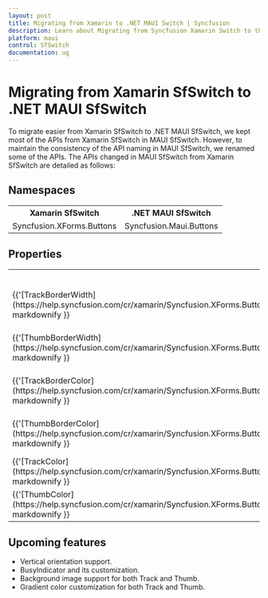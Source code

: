 ```yaml
---
layout: post
title: Migrating from Xamarin to .NET MAUI Switch | Syncfusion 
description: Learn about Migrating from Syncfusion Xamarin Switch to the Syncfusion .NET MAUI Switch control, and more here.
platform: maui
control: SfSwitch
documentation: ug
---  
```


# Migrating from Xamarin SfSwitch to .NET MAUI SfSwitch 

To migrate easier from Xamarin SfSwitch to .NET MAUI SfSwitch, we kept most of the APIs from Xamarin SfSwitch in MAUI SfSwitch. However, to maintain the consistency of the API naming in MAUI SfSwitch, we renamed some of the APIs. The APIs changed in MAUI SfSwitch from Xamarin SfSwitch are detailed as follows:

## Namespaces 

<table>
<tr>
<th>Xamarin SfSwitch</th>
<th>.NET MAUI SfSwitch</th></tr>
<tr>
<td>Syncfusion.XForms.Buttons</td>
<td>Syncfusion.Maui.Buttons</td></tr>
</table>

## Properties

<table> 
<tr>
<th>Xamarin SfSwitch</th>
<th>.NET MAUI SfSwitch</th>
<th>Description</th></tr>
<tr>
<td>{{'[TrackBorderWidth](https://help.syncfusion.com/cr/xamarin/Syncfusion.XForms.Buttons.ISwitchSettings.html#Syncfusion_XForms_Buttons_ISwitchSettings_TrackBorderWidth)'| markdownify }}</td>
<td>{{'[TrackStrokeThickness](https://help.syncfusion.com/cr/maui/Syncfusion.Maui.Buttons.SwitchSettings.html#Syncfusion_Maui_Buttons_SwitchSettings_TrackStrokeThickness)'| markdownify }}</td>
<td>Gets or sets the track stroke thickness.</td></tr>
<tr>
<td>{{'[ThumbBorderWidth](https://help.syncfusion.com/cr/xamarin/Syncfusion.XForms.Buttons.ISwitchSettings.html#Syncfusion_XForms_Buttons_ISwitchSettings_ThumbBorderWidth)'| markdownify }}</td>
<td>{{'[ThumbStrokeThickness](https://help.syncfusion.com/cr/maui/Syncfusion.Maui.Buttons.SwitchSettings.html#Syncfusion_Maui_Buttons_SwitchSettings_ThumbStrokeThickness)'| markdownify }}</td>
<td>Gets or sets the thumb stroke thickness.</td></tr>
<tr>
<td>{{'[TrackBorderColor](https://help.syncfusion.com/cr/xamarin/Syncfusion.XForms.Buttons.ISwitchSettings.html#Syncfusion_XForms_Buttons_ISwitchSettings_TrackBorderColor)'| markdownify }}</td>
<td>{{'[TrackStroke](https://help.syncfusion.com/cr/maui/Syncfusion.Maui.Buttons.SwitchSettings.html#Syncfusion_Maui_Buttons_SwitchSettings_TrackStroke)'| markdownify }}</td>
<td>Gets or sets the color of the track border.</td></tr>
<tr>
<td>{{'[ThumbBorderColor](https://help.syncfusion.com/cr/xamarin/Syncfusion.XForms.Buttons.ISwitchSettings.html#Syncfusion_XForms_Buttons_ISwitchSettings_ThumbBorderColor)'| markdownify }}</td>
<td>{{'[ThumbStroke](https://help.syncfusion.com/cr/maui/Syncfusion.Maui.Buttons.SwitchSettings.html#Syncfusion_Maui_Buttons_SwitchSettings_ThumbStroke)'| markdownify }}</td>
<td>Gets or sets the color of the thumb border.</td></tr>
<tr>
<td>{{'[TrackColor](https://help.syncfusion.com/cr/xamarin/Syncfusion.XForms.Buttons.ISwitchSettings.html#Syncfusion_XForms_Buttons_ISwitchSettings_TrackColor)'| markdownify }}</td>
<td>{{'[TrackBackground](https://help.syncfusion.com/cr/maui/Syncfusion.Maui.Buttons.SwitchSettings.html#Syncfusion_Maui_Buttons_SwitchSettings_TrackBackground)'| markdownify }}</td>
<td>Gets or sets the color of the track.</td></tr>
<tr>
<td>{{'[ThumbColor](https://help.syncfusion.com/cr/xamarin/Syncfusion.XForms.Buttons.ISwitchSettings.html#Syncfusion_XForms_Buttons_ISwitchSettings_ThumbColor)'| markdownify }}</td>
<td>{{'[ThumbBackground](https://help.syncfusion.com/cr/maui/Syncfusion.Maui.Buttons.SwitchSettings.html#Syncfusion_Maui_Buttons_SwitchSettings_ThumbBackground)'| markdownify }}</td>
<td>Gets or sets the color of the thumb.</td></tr>
</table>

## Upcoming features

  * Vertical orientation support.
  * BusyIndicator and its customization.
  * Background image support for both Track and Thumb.
  * Gradient color customization for both Track and Thumb.
